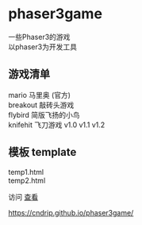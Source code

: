 ﻿# phaser3game
一些Phaser3的游戏  
以phaser3为开发工具

## 游戏清单
mario 马里奥 (官方)  
breakout 敲砖头游戏  
flybird 简版飞扬的小鸟  
knifehit 飞刀游戏 v1.0 v1.1 v1.2 

## 模板 template
temp1.html  
temp2.html  


访问 [查看](https://cndrip.github.io/phaser3game/)  

https://cndrip.github.io/phaser3game/